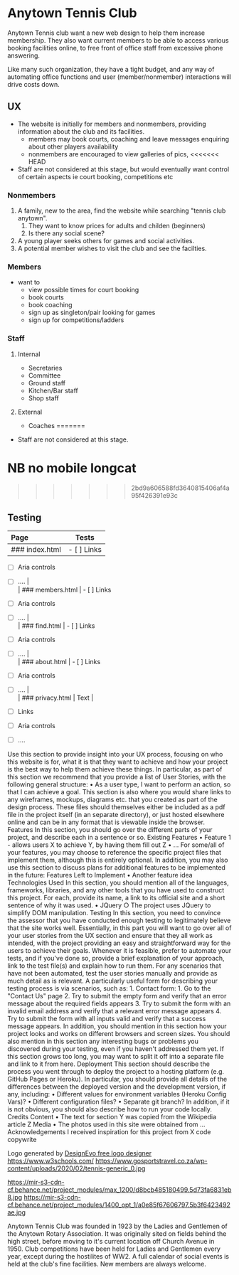 # Anytown Tennis Club

Anytown Tennis club want a new web design to help them increase membership.
They also want current members to be able to access various booking facilities online,
to free front of office staff from excessive phone answering.

Like many such organization, they have a tight budget, and any way of automating office functions
and user (member/nonmember) interactions will drive costs down.

## UX

- The website is initially for members and nonmembers, providing information about the club and its facilities.
    - members may book courts, coaching and leave messages enquiring about other players availability
    - nonmembers are encouraged to view galleries of pics, 
<<<<<<< HEAD
- Staff are not considered at this stage, but would eventually want control of certain aspects ie court booking, competitions etc

### Nonmembers
1. A family, new to the area, find the website while searching "tennis club anytown". 
    1. They want to know prices for adults and childen (beginners)
    2. Is there any social scene?
2. A young player seeks others for games and social activities.
3. A potential member wishes to visit the club and see the facilties.

### Members
- want to
    - view possible times for court booking
    - book courts
    - book coaching
    - sign up as singleton/pair looking for games
    - sign up for competitions/ladders
 

### Staff

1. Internal
    - Secretaries
    - Committee
    - Ground staff
    - Kitchen/Bar staff
    - Shop staff

2. External
    - Coaches
=======
- Staff are not considered at this stage.

# NB no mobile longcat
>>>>>>> 2bd9a606588fd3640815406af4a95f426391e93c

## Testing

| Page      | Tests | 
| :---        |    :----:   |   
| ### index.html    | - [ ] Links
- [ ] Aria controls
- [ ] ....
 |     
| ### members.html   | - [ ] Links
- [ ] Aria controls
- [ ] ....
 |     
| ### find.html   | - [ ] Links
- [ ] Aria controls
- [ ] ....
 |       
| ### about.html   | - [ ] Links
- [ ] Aria controls
- [ ] ....
 |       
| ### privacy.html   | Text | 


- [ ] Links
- [ ] Aria controls
- [ ] ....





Use this section to provide insight into your UX process, focusing on who this website is for, what it is that they want to achieve and how your project is the best way to help them achieve
 these things.
In particular, as part of this section we recommend that you provide a list of User Stories, with the following general structure:
• As a user type, I want to perform an action, so that I can achieve a goal.
This section is also where you would share links to any wireframes, mockups, diagrams etc. that you created as part of the design process. These files should themselves
 either be included as a pdf file in the project itself (in an separate directory), or just hosted elsewhere online and can be in any format that is viewable inside the browser.
Features
In this section, you should go over the different parts of your project, and describe each in a sentence or so.
Existing Features
• Feature 1 - allows users X to achieve Y, by having them fill out Z
• ...
For some/all of your features, you may choose to reference the specific project files that implement them, although this is entirely optional.
In addition, you may also use this section to discuss plans for additional features to be implemented in the future:
Features Left to Implement
• Another feature idea
Technologies Used
In this section, you should mention all of the languages, frameworks, libraries, and any other tools that you have used to construct this project. For each, provide its name, a link to its official site and a short sentence of why it was used.
• JQuery
○ The project uses JQuery to simplify DOM manipulation.
Testing
In this section, you need to convince the assessor that you have conducted enough testing to legitimately believe that the site works well. Essentially, in this part you will want to go over all of your user stories from the UX section and ensure that they all work as intended, with the project providing an easy and straightforward way for the users to achieve their goals.
Whenever it is feasible, prefer to automate your tests, and if you've done so, provide a brief explanation of your approach, link to the test file(s) and explain how to run them.
For any scenarios that have not been automated, test the user stories manually and provide as much detail as is relevant. A particularly useful form for describing your testing process is via scenarios, such as: 1. Contact form: 1. Go to the "Contact Us" page 2. Try to submit the empty form and verify that an error message about the required fields appears 3. Try to submit the form with an invalid email address and verify that a relevant error message appears 4. Try to submit the form with all inputs valid and verify that a success message appears.
In addition, you should mention in this section how your project looks and works on different browsers and screen sizes.
You should also mention in this section any interesting bugs or problems you discovered during your testing, even if you haven't addressed them yet.
If this section grows too long, you may want to split it off into a separate file and link to it from here.
Deployment
This section should describe the process you went through to deploy the project to a hosting platform (e.g. GitHub Pages or Heroku).
In particular, you should provide all details of the differences between the deployed version and the development version, if any, including:
• Different values for environment variables (Heroku Config Vars)?
• Different configuration files?
• Separate git branch?
In addition, if it is not obvious, you should also describe how to run your code locally.
Credits
Content
• The text for section Y was copied from the Wikipedia article Z
Media
• The photos used in this site were obtained from ...
Acknowledgements
I received inspiration for this project from X
code copywrite
    <div>Logo generated by <a href="https://www.designevo.com/logo-maker/" title="Free Online Logo Maker">DesignEvo free logo designer</a></div>
    https://www.w3schools.com/
    https://www.gosportstravel.co.za/wp-content/uploads/2020/02/tennis-generic_0.jpg


https://mir-s3-cdn-cf.behance.net/project_modules/max_1200/d8bcb485180499.5d73fa6831eb8.jpg
https://mir-s3-cdn-cf.behance.net/project_modules/1400_opt_1/a0e85f67606797.5b3f6423492ae.jpg




Anytown Tennis Club was founded in 1923 by the Ladies and Gentlemen of the Anytown Rotary Association. It was originally sited on fields behind the high street, before moving to it's current location off Church Avenue in 1950. Club competitions have been held for Ladies and Gentlemen every year, except during the hostilites of WW2. A full calendar of social events is held at the club's fine facilities. New members are always welcome.
